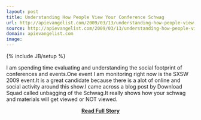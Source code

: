 ```yaml
---
layout: post
title: Understanding How People View Your Conference Schwag
url: http://apievangelist.com/2009/03/13/understanding-how-people-view-your-conference-schwag/
source: http://apievangelist.com/2009/03/13/understanding-how-people-view-your-conference-schwag/
domain: apievangelist.com
image: 
---
```

{% include JB/setup %}<p>I am spending time evaluating and understanding the social footprint of conferences and events.One event I am monitoring right now is the SXSW 2009 event.It is a great candidate because there is a alot of online and social activity around this show.I came across a blog post by Download Squad called unbagging of the Schwag.It really shows how your schwag and materials will get viewed or NOT viewed.</p>
<center><p><a href="http://apievangelist.com/2009/03/13/understanding-how-people-view-your-conference-schwag/" style='padding:25px; font-sze:18px; font-weight: bold;'>Read Full Story</a></p></center>
